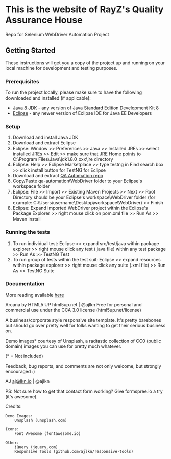 # This is the website of RayZ's Quality Assurance House


Repo for Selenium WebDriver Automation Project


## Getting Started

These instructions will get you a copy of the project up and running on your local machine for development and testing purposes.

### Prerequisites

To run the project locally, please make sure to have the following downloaded and installed (if applicable):

* [Java 8 JDK](http://www.oracle.com/technetwork/java/javase/downloads/jdk8-downloads-2133151.html) - any version of Java Standard Edition Development Kit 8
* [Eclipse](http://www.eclipse.org/downloads/eclipse-packages/) - any newer version of Eclipse IDE for Java EE Developers

### Setup

1. Download and install Java JDK
2. Download and extract Eclipse
3. Eclipse: Window >> Preferences >> Java >> Installed JREs >> select installed JREs >> Edit >> make sure that JRE Home points to C:\Program Files\Java\jdk1.8.0_xxx\jre directory
4. Eclipse: Help >> Eclipse Marketplace >> type testng in Find search box >> click install button for TestNG for Eclipse
5. Download and extract [QA Automation repo](https://github.com/ShawONEX/qa-automation)
6. Copy/Paste qa-automation\WebDriver folder to your Eclipse's workspace folder
7. Eclipse: File >> Import >> Existing Maven Projects >> Next >> Root Directory should be your Eclipse's workspace\WebDriver folder (for example: C:\Users\username\Desktop\workspace\WebDriver) >> Finish
8. Eclipse: Expand imported WebDriver project within the Eclipse's Package Explorer >> right mouse click on pom.xml file >> Run As >> Maven install

### Running the tests

1. To run individual test: Eclipse >> expand src/test/java within package explorer >> right mouse click any test (.java file) within any test package >> Run As >> TestNG Test
2. To run group of tests within the test suit: Eclipse >> expand resources within package explorer >> right mouse click any suite (.xml file) >> Run As >> TestNG Suite


### Documentation

More reading available [here](https://github.com/ShawONEX/qa-automation/tree/master/WebDriver/docs)


Arcana by HTML5 UP
html5up.net | @ajlkn
Free for personal and commercial use under the CCA 3.0 license (html5up.net/license)


A business/corporate style responsive site template. It's pretty barebones but should
go over pretty well for folks wanting to get their serious business on.

Demo images* courtesy of Unsplash, a radtastic collection of CC0 (public domain) images
you can use for pretty much whatever.

(* = Not included)

Feedback, bug reports, and comments are not only welcome, but strongly encouraged :)

AJ
aj@lkn.io | @ajlkn

PS: Not sure how to get that contact form working? Give formspree.io a try (it's awesome).


Credits:

	Demo Images:
		Unsplash (unsplash.com)

	Icons:
		Font Awesome (fontawesome.io)

	Other:
		jQuery (jquery.com)
		Responsive Tools (github.com/ajlkn/responsive-tools)
